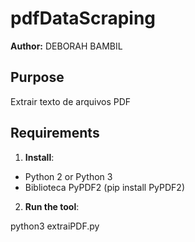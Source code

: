 # pdfDataScraping

**Author:** DEBORAH BAMBIL

## Purpose

Extrair texto de arquivos PDF

## Requirements

1. **Install**:
- Python 2 or Python 3
- Biblioteca PyPDF2 (pip install PyPDF2)

2. **Run the tool**:

python3 extraiPDF.py
